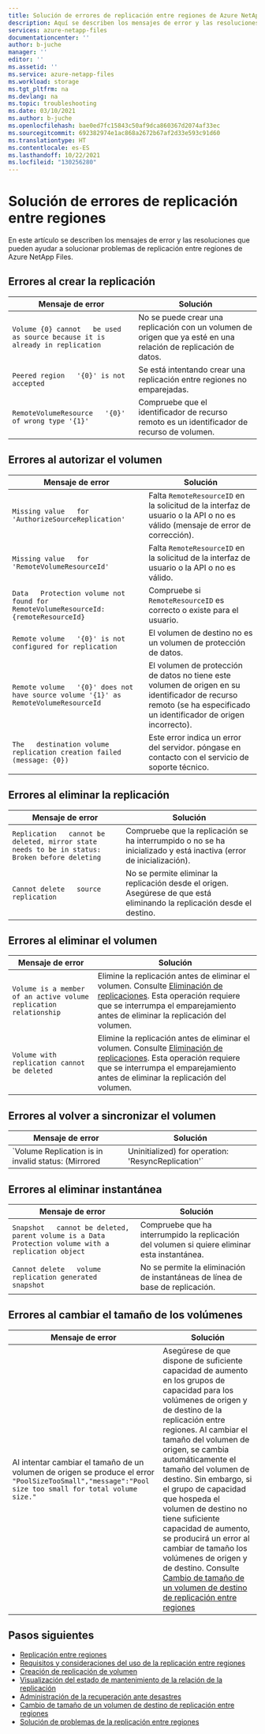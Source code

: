 ```yaml
---
title: Solución de errores de replicación entre regiones de Azure NetApp Files | Microsoft Docs
description: Aquí se describen los mensajes de error y las resoluciones que pueden ayudar a solucionar problemas de replicación entre regiones de Azure NetApp Files.
services: azure-netapp-files
documentationcenter: ''
author: b-juche
manager: ''
editor: ''
ms.assetid: ''
ms.service: azure-netapp-files
ms.workload: storage
ms.tgt_pltfrm: na
ms.devlang: na
ms.topic: troubleshooting
ms.date: 03/10/2021
ms.author: b-juche
ms.openlocfilehash: bae0ed7fc15843c50af9dca860367d2074af33ec
ms.sourcegitcommit: 692382974e1ac868a2672b67af2d33e593c91d60
ms.translationtype: HT
ms.contentlocale: es-ES
ms.lasthandoff: 10/22/2021
ms.locfileid: "130256280"
---
```

# <a name="troubleshoot-cross-region-replication-errors"></a>Solución de errores de replicación entre regiones

En este artículo se describen los mensajes de error y las resoluciones que pueden ayudar a solucionar problemas de replicación entre regiones de Azure NetApp Files. 

## <a name="errors-creating-replication"></a>Errores al crear la replicación  

|     Mensaje de error    |     Solución    |
|-|-|
|     `Volume {0} cannot   be used as source because it is already in replication`    |     No se puede crear una replicación con un volumen de origen que ya esté en una relación de replicación de datos.    |
|     `Peered region   '{0}' is not accepted`    |     Se está intentando crear una replicación entre regiones no emparejadas.    |
|     `RemoteVolumeResource   '{0}' of wrong type '{1}'`    |     Compruebe que el identificador de recurso remoto es un identificador de recurso de volumen.    |

## <a name="errors-authorizing-volume"></a>Errores al autorizar el volumen  

|     Mensaje de error    |     Solución    |
|-|-|
|     `Missing value   for 'AuthorizeSourceReplication'`    |     Falta `RemoteResourceID` en la solicitud de la interfaz de usuario o la API o no es válido (mensaje de error de corrección).    |
|     `Missing value   for 'RemoteVolumeResourceId'`    |     Falta `RemoteResourceID` en la solicitud de la interfaz de usuario o la API o no es válido.    |
|     `Data   Protection volume not found for RemoteVolumeResourceId: {remoteResourceId}`    |     Compruebe si `RemoteResourceID` es correcto o existe para el usuario.    |
|     `Remote volume   '{0}' is not configured for replication`    |     El volumen de destino no es un volumen de protección de datos.    |
|     `Remote volume   '{0}' does not have source volume '{1}' as RemoteVolumeResourceId`    |     El volumen de protección de datos no tiene este volumen de origen en su identificador de recurso remoto (se ha especificado un identificador de origen incorrecto).    |
|     `The   destination volume replication creation failed (message: {0})`    |     Este error indica un error del servidor. póngase en contacto con el servicio de soporte técnico.    |

## <a name="errors-deleting-replication"></a>Errores al eliminar la replicación

|     Mensaje de error    |     Solución    |
|-|-|
|     `Replication   cannot be deleted, mirror state needs to be in status: Broken before deleting`    |     Compruebe que la replicación se ha interrumpido o no se ha inicializado y está inactiva (error de inicialización).    |
|     `Cannot delete   source replication`    |     No se permite eliminar la replicación desde el origen. Asegúrese de que está eliminando la replicación desde el destino.    |

## <a name="errors-deleting-volume"></a>Errores al eliminar el volumen

|     Mensaje de error    |     Solución    |
|-|-|
| `Volume is a member of an active volume replication relationship`  |  Elimine la replicación antes de eliminar el volumen. Consulte [Eliminación de replicaciones](cross-region-replication-delete.md). Esta operación requiere que se interrumpa el emparejamiento antes de eliminar la replicación del volumen. |
| `Volume with replication cannot be deleted`  |  Elimine la replicación antes de eliminar el volumen. Consulte [Eliminación de replicaciones](cross-region-replication-delete.md). Esta operación requiere que se interrumpa el emparejamiento antes de eliminar la replicación del volumen. 

## <a name="errors-resyncing-volume"></a>Errores al volver a sincronizar el volumen

|     Mensaje de error    |     Solución    |
|-|-|
|     `Volume Replication is in invalid status: (Mirrored|Uninitialized) for operation: 'ResyncReplication'`     |     Compruebe que la replicación del volumen está en estado "interrumpido".    |

## <a name="errors-deleting-snapshot"></a>Errores al eliminar instantánea 

|     Mensaje de error    |     Solución    |
|-|-|
|     `Snapshot   cannot be deleted, parent volume is a Data Protection volume with a   replication object`    |     Compruebe que ha interrumpido la replicación del volumen si quiere eliminar esta instantánea.    |
|     `Cannot delete   volume replication generated snapshot`    |     No se permite la eliminación de instantáneas de línea de base de replicación.    |

## <a name="errors-resizing-volumes"></a>Errores al cambiar el tamaño de los volúmenes

|     Mensaje de error    |     Solución    |
|-|-|
|   Al intentar cambiar el tamaño de un volumen de origen se produce el error `"PoolSizeTooSmall","message":"Pool size too small for total volume size."`  |  Asegúrese de que dispone de suficiente capacidad de aumento en los grupos de capacidad para los volúmenes de origen y de destino de la replicación entre regiones. Al cambiar el tamaño del volumen de origen, se cambia automáticamente el tamaño del volumen de destino. Sin embargo, si el grupo de capacidad que hospeda el volumen de destino no tiene suficiente capacidad de aumento, se producirá un error al cambiar de tamaño los volúmenes de origen y de destino. Consulte [Cambio de tamaño de un volumen de destino de replicación entre regiones](azure-netapp-files-resize-capacity-pools-or-volumes.md#resize-a-cross-region-replication-destination-volume)   |

## <a name="next-steps"></a>Pasos siguientes  

* [Replicación entre regiones](cross-region-replication-introduction.md)
* [Requisitos y consideraciones del uso de la replicación entre regiones](cross-region-replication-requirements-considerations.md)
* [Creación de replicación de volumen](cross-region-replication-create-peering.md)
* [Visualización del estado de mantenimiento de la relación de la replicación](cross-region-replication-display-health-status.md)
* [Administración de la recuperación ante desastres](cross-region-replication-manage-disaster-recovery.md)
* [Cambio de tamaño de un volumen de destino de replicación entre regiones](azure-netapp-files-resize-capacity-pools-or-volumes.md#resize-a-cross-region-replication-destination-volume)
* [Solución de problemas de la replicación entre regiones](troubleshoot-cross-region-replication.md)
